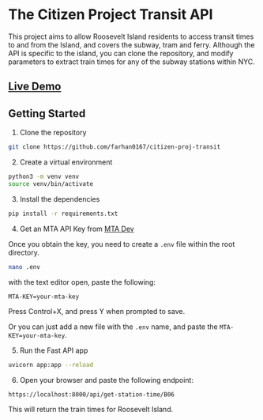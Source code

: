 # The Citizen Project Transit API

This project aims to allow Roosevelt Island residents to access transit times to and from the Island, and covers
the subway, tram and ferry. Although the API is specific to the island, you can clone the repository, and modify parameters
to extract train times for any of the subway stations within NYC.

## [Live Demo](https://d33owvrgueloug.cloudfront.net/)

## Getting Started

1. Clone the repository
```bash
git clone https://github.com/farhan0167/citizen-proj-transit
```
2. Create a virtual environment
```bash
python3 -m venv venv
source venv/bin/activate
```
3. Install the dependencies
```bash
pip install -r requirements.txt
```
4. Get an MTA API Key from [MTA Dev](https://new.mta.info/developers)

Once you obtain the key, you need to create a `.env` file within the root directory.
```bash
nano .env
```
with the text editor open, paste the following:
```bash
MTA-KEY=your-mta-key
```
Press Control+X, and press Y when prompted to save.

Or you can just add a new file with the `.env` name, and paste the `MTA-KEY=your-mta-key`.

5. Run the Fast API app

```bash
uvicorn app:app --reload
```

6. Open your browser and paste the following endpoint:

```
https://localhost:8000/api/get-station-time/B06
```
This will return the train times for Roosevelt Island.